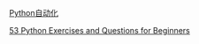 <!--
 * @Author: kok-s0s
 * @Date: 2021-05-07 00:14:46
 * @LastEditTime: 2021-05-07 00:17:41
 * @Description: python
-->


[Python自动化](https://www.youtube.com/watch?v=_uQrJ0TkZlc&t=2456s)




[53 Python Exercises and Questions for Beginners](https://programmingwithmosh.com/python/python-exercises-and-questions-for-beginners/)